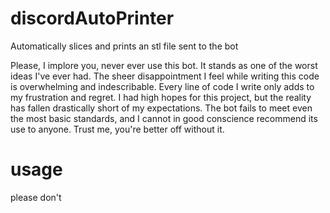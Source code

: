 
# discordAutoPrinter

Automatically slices and prints an stl file sent to the bot

Please, I implore you, never ever use this bot. It stands as one of the worst ideas I've ever had. The sheer disappointment I feel while writing this code is overwhelming and indescribable. Every line of code I write only adds to my frustration and regret. I had high hopes for this project, but the reality has fallen drastically short of my expectations. The bot fails to meet even the most basic standards, and I cannot in good conscience recommend its use to anyone. Trust me, you're better off without it.

# usage

please don't
